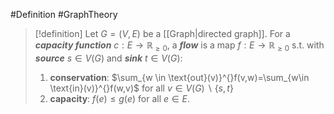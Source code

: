 #Definition #GraphTheory 

> [!definition]
> Let $G=(V,E)$ be a [[Graph|directed graph]]. For a ***capacity function*** $c:E\to \mathbb{R}_{\geq 0}$, a ***flow*** is a map $f: E\to \mathbb{R}_{\geq 0}$ s.t. with ***source*** $s\in V(G)$ and ***sink*** $t\in V(G)$:
> 1. **conservation**: $\sum_{w \in \text{out}(v)}^{}f(v,w)=\sum_{w\in \text{in}(v)}^{}f(w,v)$ for all $v\in V(G) \backslash \{ s,t \}$
> 2. **capacity**: $f(e)\leq g(e)$ for all $e\in E$.